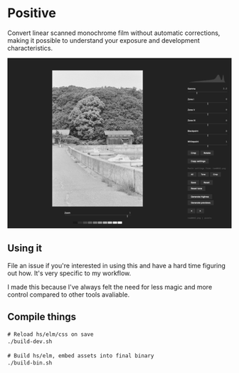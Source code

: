 # Positive

Convert linear scanned monochrome film without automatic corrections,
making it possible to understand your exposure and development characteristics.

![](https://raw.githubusercontent.com/rl-king/positive/master/positive.png)

## Using it
File an issue if you're interested in using this and have a hard time figuring out how.
It's very specific to my workflow.

I made this because I've always felt the need for less magic and more control compared to other tools avaliable.

## Compile things

```
# Reload hs/elm/css on save
./build-dev.sh

# Build hs/elm, embed assets into final binary
./build-bin.sh
```
